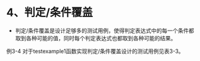 # 4、判定/条件覆盖

- 判定/条件覆盖是设计足够多的测试用例，使得判定表达式中的每一个条件都取到各种可能的值，同时每个判定表达式也都取到各种可能的结果。





例3-4 对于testexample1函数实现判定/条件覆盖设计的测试用例见表3-3。
